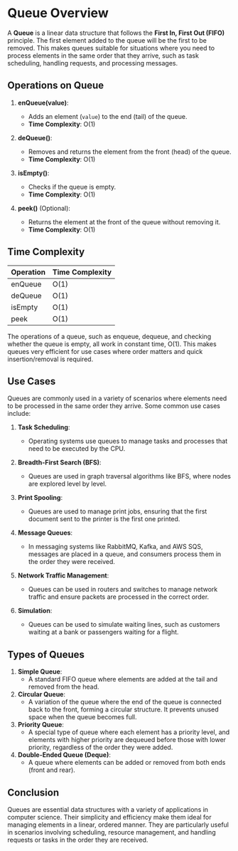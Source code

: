 # Queue Overview

A **Queue** is a linear data structure that follows the **First In, First Out (FIFO)** principle. The first element added to the queue will be the first to be removed. This makes queues suitable for situations where you need to process elements in the same order that they arrive, such as task scheduling, handling requests, and processing messages.

## Operations on Queue

1. **enQueue(value)**:
   - Adds an element (`value`) to the end (tail) of the queue.
   - **Time Complexity**: O(1)
2. **deQueue()**:

   - Removes and returns the element from the front (head) of the queue.
   - **Time Complexity**: O(1)

3. **isEmpty()**:

   - Checks if the queue is empty.
   - **Time Complexity**: O(1)

4. **peek()** (Optional):
   - Returns the element at the front of the queue without removing it.
   - **Time Complexity**: O(1)

## Time Complexity

| Operation | Time Complexity |
| --------- | --------------- |
| enQueue   | O(1)            |
| deQueue   | O(1)            |
| isEmpty   | O(1)            |
| peek      | O(1)            |

The operations of a queue, such as enqueue, dequeue, and checking whether the queue is empty, all work in constant time, O(1). This makes queues very efficient for use cases where order matters and quick insertion/removal is required.

## Use Cases

Queues are commonly used in a variety of scenarios where elements need to be processed in the same order they arrive. Some common use cases include:

1. **Task Scheduling**:
   - Operating systems use queues to manage tasks and processes that need to be executed by the CPU.
2. **Breadth-First Search (BFS)**:
   - Queues are used in graph traversal algorithms like BFS, where nodes are explored level by level.
3. **Print Spooling**:
   - Queues are used to manage print jobs, ensuring that the first document sent to the printer is the first one printed.
4. **Message Queues**:
   - In messaging systems like RabbitMQ, Kafka, and AWS SQS, messages are placed in a queue, and consumers process them in the order they were received.
5. **Network Traffic Management**:

   - Queues can be used in routers and switches to manage network traffic and ensure packets are processed in the correct order.

6. **Simulation**:
   - Queues can be used to simulate waiting lines, such as customers waiting at a bank or passengers waiting for a flight.

## Types of Queues

1. **Simple Queue**:
   - A standard FIFO queue where elements are added at the tail and removed from the head.
2. **Circular Queue**:
   - A variation of the queue where the end of the queue is connected back to the front, forming a circular structure. It prevents unused space when the queue becomes full.
3. **Priority Queue**:
   - A special type of queue where each element has a priority level, and elements with higher priority are dequeued before those with lower priority, regardless of the order they were added.
4. **Double-Ended Queue (Deque)**:
   - A queue where elements can be added or removed from both ends (front and rear).

## Conclusion

Queues are essential data structures with a variety of applications in computer science. Their simplicity and efficiency make them ideal for managing elements in a linear, ordered manner. They are particularly useful in scenarios involving scheduling, resource management, and handling requests or tasks in the order they are received.

